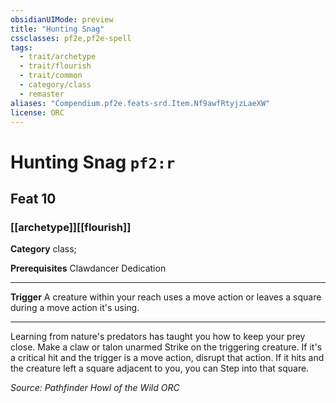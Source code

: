 ```yaml
---
obsidianUIMode: preview
title: "Hunting Snag"
cssclasses: pf2e,pf2e-spell
tags:
  - trait/archetype
  - trait/flourish
  - trait/common
  - category/class
  - remaster
aliases: "Compendium.pf2e.feats-srd.Item.Nf9awfRtyjzLaeXW"
license: ORC
---
```

# Hunting Snag `pf2:r`
## Feat 10
### [[archetype]][[flourish]]

**Category** class; 



**Prerequisites** Clawdancer Dedication
* * *
**Trigger** A creature within your reach uses a move action or leaves a square during a move action it's using.

* * *

Learning from nature's predators has taught you how to keep your prey close. Make a claw or talon unarmed Strike on the triggering creature. If it's a critical hit and the trigger is a move action, disrupt that action. If it hits and the creature left a square adjacent to you, you can Step into that square.

*Source: Pathfinder Howl of the Wild*
*ORC*